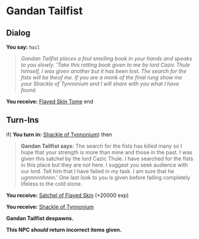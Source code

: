 # Gandan Tailfist


## Dialog

**You say:** `hail`



>*Gandan Tailfist places a foul smelling book in your hands and speaks to you slowly. 'Take this rotting book given to me by lord Cazic Thule himself, I was given another but it has been lost. The search for the fists will be theof me. If you are a monk of the final rung show me your Shackle of Tynnonium and I will share with you what I have found.*


**You receive:**  [Flayed Skin Tome](/item/18899)
end

## Turn-Ins



if( **You turn in:** [Shackle of Tynnonium](/item/4199)) then


>**Gandan Tailfist says:** The search for the fists has killed many so I hope that your strength is more than mine and those in the past. I was given this satchel by the lord Cazic Thule. I have searched for the fists in this place but they are not here. I suggest you seek audience with our lord. Tell him that I have failed in my task. I am sure that he ugnnnnnhnnn.' One last look to you is given before falling completely lifeless to the cold stone.


 **You receive:**  [Satchel of Flayed Skin](/item/17364) (+20000 exp)


 **You receive:**  [Shackle of Tynnonium](/item/4199) 


**Gandan Tailfist despawns.**

**This NPC *should* return incorrect items given.**






